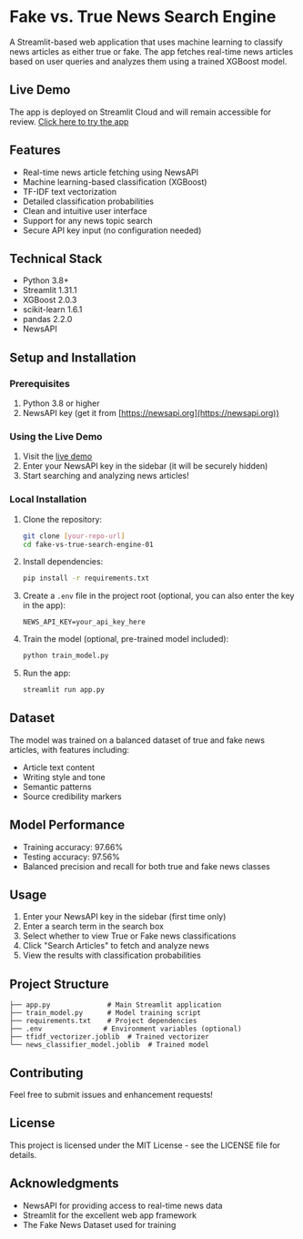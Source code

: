 # Fake vs. True News Search Engine

A Streamlit-based web application that uses machine learning to classify news articles as either true or fake. The app fetches real-time news articles based on user queries and analyzes them using a trained XGBoost model.

## Live Demo
The app is deployed on Streamlit Cloud and will remain accessible for review. [Click here to try the app](https://fake-vs-true-search-engine-02.streamlit.app/)

## Features
- Real-time news article fetching using NewsAPI
- Machine learning-based classification (XGBoost)
- TF-IDF text vectorization
- Detailed classification probabilities
- Clean and intuitive user interface
- Support for any news topic search
- Secure API key input (no configuration needed)

## Technical Stack
- Python 3.8+
- Streamlit 1.31.1
- XGBoost 2.0.3
- scikit-learn 1.6.1
- pandas 2.2.0
- NewsAPI

## Setup and Installation

### Prerequisites
1. Python 3.8 or higher
2. NewsAPI key (get it from [https://newsapi.org](https://newsapi.org))

### Using the Live Demo
1. Visit the [live demo](https://fake-vs-true-search-engine-02.streamlit.app/)
2. Enter your NewsAPI key in the sidebar (it will be securely hidden)
3. Start searching and analyzing news articles!

### Local Installation
1. Clone the repository:
   ```bash
   git clone [your-repo-url]
   cd fake-vs-true-search-engine-01
   ```

2. Install dependencies:
   ```bash
   pip install -r requirements.txt
   ```

3. Create a `.env` file in the project root (optional, you can also enter the key in the app):
   ```
   NEWS_API_KEY=your_api_key_here
   ```

4. Train the model (optional, pre-trained model included):
   ```bash
   python train_model.py
   ```

5. Run the app:
   ```bash
   streamlit run app.py
   ```

## Dataset
The model was trained on a balanced dataset of true and fake news articles, with features including:
- Article text content
- Writing style and tone
- Semantic patterns
- Source credibility markers

## Model Performance
- Training accuracy: 97.66%
- Testing accuracy: 97.56%
- Balanced precision and recall for both true and fake news classes

## Usage
1. Enter your NewsAPI key in the sidebar (first time only)
2. Enter a search term in the search box
3. Select whether to view True or Fake news classifications
4. Click "Search Articles" to fetch and analyze news
5. View the results with classification probabilities

## Project Structure
```
├── app.py              # Main Streamlit application
├── train_model.py      # Model training script
├── requirements.txt    # Project dependencies
├── .env               # Environment variables (optional)
├── tfidf_vectorizer.joblib  # Trained vectorizer
└── news_classifier_model.joblib  # Trained model
```

## Contributing
Feel free to submit issues and enhancement requests!

## License
This project is licensed under the MIT License - see the LICENSE file for details.

## Acknowledgments
- NewsAPI for providing access to real-time news data
- Streamlit for the excellent web app framework
- The Fake News Dataset used for training